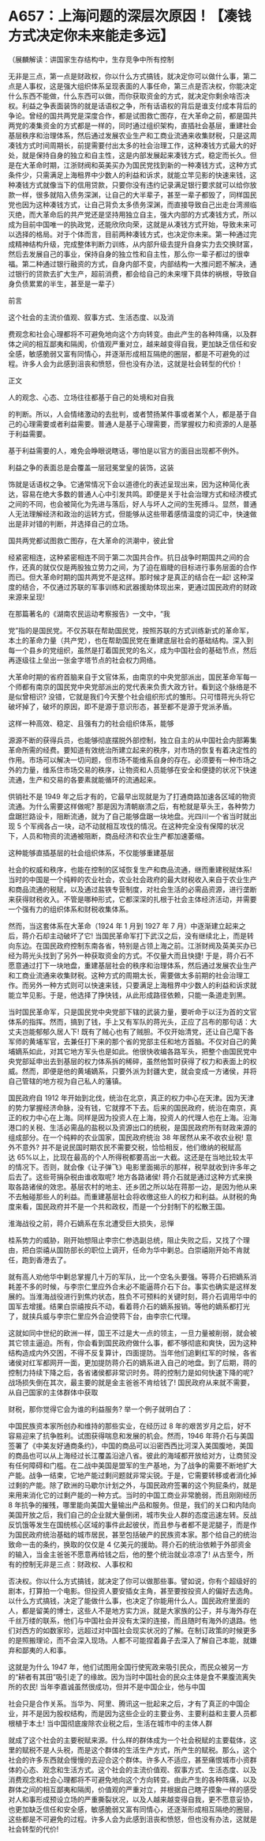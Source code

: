 # A657：上海问题的深层次原因！【凑钱方式决定你未来能走多远】

（展麟解读：讲国家生存结构中，生存竞争中所有控制

无非是三点，第一点是财政权，你以什么方式搞钱，就决定你可以做什么事，第二点是人事权，这是强大组织体系呈现表面的人事任命，第三点是否决权，你能决定什么东西不能做，什么东西可以做，而你获取资金的方式，就决定你剩余啥否决权。利益之争表面装饰的就是话语权之争，所有话语权的背后是谁支付成本背后的争论。曾经的国共两党是深度合作，都是试图救亡图存，在大革命之前，都是国共两党的凑集资金的方式都是一样的，同时通过组织架构，直插社会基层，重建社会基层秩序和治理体系，然后通过发展农业生产和工商业流通来收集财税，只是这周凑钱方式时间周期长，前提需要付出太多的社会治理工作，这种凑钱方式最大的好处，就是保持自身的独立和自主性，这是内部发展起来凑钱方式，稳定而长久。但是在大革命时期，江浙财阀和英美买办为国民党找到新的一种凑钱方式，这种方式条件少，只需满足上海租界中少数人的利益和诉求，就能立竿见影的快速来钱，这种凑钱方式就像当下的信用贷款，只要你没有违约记录满足银行要求就可以给你放款一样，很多就陷入债务深渊，让自己的大半辈子，甚至一辈子都毁了，同样国民党也因为这种凑钱方式，让自己背负太多债务深渊，而直接导致自己出走台湾濒临灭绝，而大革命后的共产党还是坚持用独立自主，强大内部的方式凑钱方式，所以成为目前中国唯一的执政党，还能欣欣向荣，这就是从凑钱方式开始，导致未来可以选择的格局。对于个体而言，目前两种凑钱方式，也决定你未来。第一种通过完成精神结构升级，完成整体判断力训练，从内部升级去提升自身实力去交换财富，然后去发展自己的事业，保持自身的独立性和自主性，那么你一辈子都过的很幸福。第二种通过银行融资的方式，自身内部不变，内部结构一大推问题不解决，通过银行的贷款去扩大生产，超前消费，都会给自己的未来埋下具体的祸根，导致自身负债累累的半生，甚至是一辈子）

前言

这个社会的主流价值观、叙事方式、生活态度、以及消

费观念和社会心理都将不可避免地向这个方向转变。由此产生的各种阵痛，以及群体之间的相互鄙夷和隔阂，价值观严重对立，越来越变得自我，更加缺乏信任和安全感，敏感脆弱又富有同情心，并逐渐形成相互隔绝的圈层，都是不可避免的过程。许多人会为此感到沮丧和愤怒，但也没有办法，这就是社会转型的代价！

正文

人的观念、心态、立场往往都基于自己的处境和对自我

的判断。所以，人会情绪激动的去批判，或者赞扬某件事或者某个人，都是基于自己的心理需要或者利益需要。普通人是基于心理需要，而掌握权力和资源的人是基于利益需要。

基于利益需要的人，难免会睁眼说瞎话，哪怕是以官方的面目出现都不例外。

利益之争的表面总是会覆盖一层冠冕堂皇的装饰，这装

饰就是话语权之争。它通常情况下会以道德化的表述呈现出来，因为这种简化表达，容易在绝大多数的普通人心中引发共鸣。即便是关于社会治理方式和经济模式之间的不同，也会被简化为先进与落后，好人与坏人之间的生死搏斗。显然，普通人无法理解经济和政治的运转方式，但能够从这些带着感情温度的词汇中，快速做出是非对错的判断，并选择自己的立场。

国共两党都试图救亡图存，在大革命的洪潮中，彼此曾

经紧密相连，这种紧密相连不同于第二次国共合作。抗日战争时期国共之间的合作，还真的就仅仅是两股独立势力之间，为了迫在眉睫的目标进行事务层面的合作而已。但大革命时期的国共两党不是这样。那时候才是真正的结合在一起! 这种深度的结合，不仅通过苏联的军事训练和武器援助体现出来，更通过国民政府的财政来源来呈现!

在那篇著名的《湖南农民运动考察报告》一文中，“我

党”指的是国民党。不仅苏联在帮助国民党，按照苏联的方式训练新式的革命军，本土的革命力量（共产党），也在帮助国民党在重建底层社会的基础结构。深入到每一个县乡的党组织，虽然是打着国民党的名义，成为中国社会的基础节点，然后再逐级往上垒出一张金字塔节点的社会权力网络。

大革命时期的省府首脑来自于文官体系，由南京的中央党部派出，国民革命军每一个师都有南京的国民党中央党部派出的党代表来负责大政方针。看到这个脉络是不是似曾相识? 没错，它就是我们今天整个社会组织形式的雏形。只可惜蒋光头将它破坏掉了，破坏的原因，即不是源于意识形态，甚至都不是源于党派矛盾。

这样一种高效、稳定、且强有力的社会组织体系，能够

源源不断的获得兵员，也能够彻底摆脱外部控制，独立自主的从中国社会内部筹集革命所需的经费。要知道有效统治所建立起来的秩序，对市场的恢复有着决定性的作用。市场可以解决一切问题，但市场不能维系自身的存在。必须要有一种市场之外的力量，维系住市场交易的秩序，让物资和人员能够在安全和便捷的状况下快速流通，生产和交易的各要素就能循环的流通起来。

供销社不是 1949 年之后才有的，它最早出现就是为了打通商路加速各区域的物资流通。为什么需要这样做呢? 那是因为清朝崩溃之后，有枪就是草头王，各种势力盘踞拦路设卡，阻断流通，就为了自己能够盘踞一块地盘。光四川一个省当时就出现 5 个军阀各占一块，动不动就相互攻伐的情况。在这种完全没有保障的状况下，人员和物资的流通被阻断，商品经济和农业生产都加速萎缩。

这种能够直插基层的社会组织体系，不仅能够重建基层

社会的权威和秩序，也能在控制的区域恢复生产和商品流通，继而重建税赋体系! 当时的中国是一个纯粹的农业社会，农业社会政府的最大财税收入来自于农业生产和商品流通的税赋，以及通过盐铁专营制度，对社会生活的必需品资源，进行垄断来获得财税收入。不管是哪种形式，它都深深的扎根于社会主体经济活动，并需要一个强有力的组织体系和财税收集体系。

然而，当这套体系在大革命（1924 年 1 月到 1927 年 7 月）中逐渐建立起来之后，蒋介石却主动破坏了它! 当国民革命军打下武汉之后，没有继续北上，而是转向东边。在国民政府控制东南各省，特别是占领上海之前。江浙财阀及英美买办已经为蒋光头找到了另外一种获取资金的方式。不仅量大而且快捷! 于是，蒋介石不愿意通过打下一块地盘，重建基层社会的秩序和治理体系，然后通过发展农业生产和工商业流通来收集财税。这种方式的周期太长，需要做太多前期的社会治理工作。而另外一种方式则可以快速来钱，只要满足上海租界中少数人的利益和诉求就能立竿见影。于是，他选择了挣快钱，从此形成路径依赖，只能一条道走到黑。

当时国民革命军，只是国民党中央党部下辖的武装力量，要听命于以汪为首的文官体系的指挥。然而，搞到了钱，手上又有军队的蒋光头，正应了吕布的那句话：大丈夫岂能郁郁久居人下! 既有了贼心也有了贼胆。不仅开始清党，还让自己麾下各军师的黄埔军官，去兼任打下来的那个省的党部主任和地方首脑。不仅对自己的黄埔嫡系如此，对其它地方军头也是如此。他很快收编各路军头，把整个由国民党中央党部延申出去到基层的权力体系拆的稀碎，虽然他暂时获得了权力和表面上的权威。然而，即便是他的黄埔嫡系，只要外派为封疆大吏，就会变成一方诸侯，并将自己管辖的地方视为自己私人的藩镇。

国民政府自 1912 年开始到北伐，统治在北京，真正的权力中心在天津。因为天津的势力掌握经济命脉，没有钱，它就撑不下去。后来的国民政府，统治在南京，真正的权力中心在上海。同样是因为投资人在上海，投资人的代理人也在上海。沿海港口的关税、生活必需品的盐税以及资源出口的统税，是国民政府所有财政来源的组成部分。在一个纯粹的农业国家，国民政府统治 38 年居然从来不收农业税! 意外不意外? 并不是说民国时期农民不需要交税，恰恰相反，他们缴纳的税赋高达 65%以上，比现在最高的个人所得税都要高出一大截。这还是在当地比较太平的情况下。否则，就会像《让子弹飞》电影里面揭示的那样，税早就收到许多年之后去了。这些苛捐杂税由谁收取呢? 地方各路诸侯! 蒋介石就是通过这种方式来换取各路诸侯的效忠。基层农村的地主、还乡团之所以站在蒋那一边，是因为他从来不去触碰那些人的利益。而重建基层社会将收缴这些人的权力和利益。从财税的角度来看，国民政府并不是一个共和政权，而是一个分封制下的松散王国。

淮海战役之前，蒋介石嫡系在东北遭受巨大损失，忌惮

桂系势力的威胁，刚开始想阻止李宗仁参选副总统，阻止失败之后，又找了个理由，把白崇禧从国防部长的职位上调开，任命为华中剿总。白崇禧刚开始不肯就任，跑到香港去了。

就有高人劝他华中剿总掌握几十万的军队，比一个空名头要强。等蒋介石把嫡系消耗差不多的时候，与李宗仁里应外合未必不能逼蒋介石下台。事实也确实是这样发展的。当淮海战役进行到焦灼状态，胜负不可预料的关键时刻，蒋介石调用华中的国军去增援。结果白崇禧按兵不动，看着蒋介石的嫡系报销。等他的嫡系都打光了，就挟兵威与李宗仁里应外合迫使蒋下台，由李宗仁代理。

这就如同中世纪的欧洲一样，国王不过是大一点的领主，一旦力量被削弱，就会被其它领主逼迫。所有，你会看到国民政府做什么事，都不够彻底和爽快，因为这种结构造成内外交困，不得不反复算计，四面提防。当年他们追剿红军的时候，各省诸侯对红军都网开一面，更加提防蒋介石的嫡系进入自己的地盘。到了后期，蒋的控制力持续下降之后，各省诸侯都非常识时务。蒋的控制力是如何快速下降的呢? 战场损失倒在其次，最主要的就是金主爸爸不肯给钱了! 国民政府从来就不需要，从自己国家的主体群体中获取

财税，那你觉得它会为谁的利益服务? 举一个例子就明白了：

中国民族资本家所创办和维持的那些实业，在经历过 8 年的艰苦岁月之后，好不容易迎来了抗争胜利。试图获得喘息和发展的机会。然而，1946 年蒋介石与美国签署了《中美友好通商条约》，中国的商品可以沿密西西比河深入美国腹地，美国的商品也可以从上海经过长江覆盖沿途八省。彼此的海域都开放给对方，让商贸没有任何障碍和门槛。在二战中美国是盟军的生产基地，为了战争的需要不断地扩大产能。战争一结束，它地产能过剩问题就非常尖锐。于是，它需要转移或者消化掉过剩的产能。除了欧洲的马歇尔计划之外，与国民政府签署的这个狗屁条约，就是来用来消化它的过剩产能的一种方式。当时的中国工商业非常脆弱，而且刚刚经历 8 年抗争的摧残，哪里能向美国大量输出产品和服务。但是，我们的关口和内陆向美国开放之后，我们自己的企业就大量倒闭，城市失业人群的态度迅速左转。反战反饥饿等发生在国统核心区域的事件此起彼伏，而且参与者都不是泥腿子，而是作为国民政府统治基础的城市居民，甚至包括破产的民族资本家。那个给自己的统治致命一击的条约，换取的仅仅是 4 亿美元的援助。蒋介石的统治依赖于外部资金的输入，当金主爸爸不愿意再给钱之后，他的整个统治就业凉凉了! 从古至今，所有的控制无非是三点：财政权、人事权和

否决权。你以什么方式搞钱，就决定了你可以做那些事。譬如说，你有个超级好的剧本，打算拍一个电影。但投资人要安插女主角，甚至要按投资人的偏好去选角。以什么方式搞钱，决定了能做什么事，也决定了你能用什么人。国民政府里面的人，都是留美的博士，这些人不是地方实力派，就是大家族的公子，并与海外存在千丝万缕的联系，他们与中国社会并没有太深的连接，而且随时有海外的退路。他们对西方的如数家珍，远超过对中国社会现实状况的了解。在制订政策的时候更多的是照搬理论，而不会深入现场。人都不可能捏着鼻子去深入了解自己本能，就嫌弃和鄙夷的人和事。

这就是为什么 1947 年，他们试图用全国行使宪政来吸引民众，而民众被另一方的“耕者有其田”吸引走了的缘故。因为当时中国社会的民众主体是食不果腹流离失所的农民! 当年李嘉诚虽然很成功，但并不是中国企业，他与中国

社会只是合作关系。当华为、阿里、腾讯这一批起来之后，才有了真正的中国企业，并不是因为股权结构，而是因为这些企业的主要业务、主要利益和主要人员都根植于本土! 当中国彻底废除农业税之后，生活在城市中的主体人群

就成了这个社会的主要税赋来源。什么样的群体成为一个社会税赋的主要载体，这里的赋税不是人头税，而是这个群体的生活生产方式，所产生的赋税。那么，这个社会的许多东西就会慢慢的去迎合这个群体。许多人不适应，甚至痛恨城市小资群体的心态、观念和生活方式。这个社会的主流价值观、叙事方式、生活态度、以及消费观念和社会心理都将不可避免地向这个方向转变。由此产生的各种阵痛，以及群体之间的相互鄙夷和隔阂，价值观的严重对立，并根据自己瞎子摸象一样的感受对人和事形成预设立场的严重撕裂状况，以及人越来越变得自我，更不愿意妥协，也更加缺乏信任和安全感，敏感脆弱又富有同情心，还逐渐形成相互隔绝的圈层，这些都是不可避免的过程。许多人会为此感到沮丧和愤怒，但也没有办法，这就是社会转型的代价!